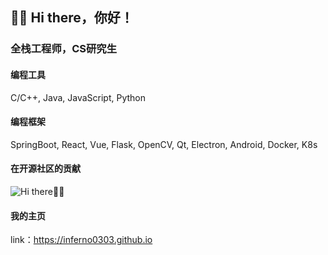 ## 👋👋 Hi there，你好！

### 全栈工程师，CS研究生

#### 编程工具

C/C++, Java, JavaScript, Python

#### 编程框架

SpringBoot, React, Vue, Flask, OpenCV, Qt, Electron, Android, Docker, K8s

#### 在开源社区的贡献

![Hi there👋👋](https://github-readme-stats.vercel.app/api?username=inferno0303)

#### 我的主页

link：https://inferno0303.github.io
